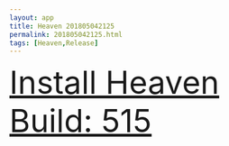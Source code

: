 ```yaml
---
layout: app
title: Heaven 201805042125
permalink: 201805042125.html
tags: [Heaven,Release]
---
```

<div class="pure-g">
    <div class="pure-u-1-1" style="font-size: 4em">
        <a class="pure-button-primary" href="itms-services://?action=download-manifest&url=https%3A%2F%2Flitsungyisigono.github.io%2FTestScript%2Fmanifests%2F201805042125.plist"><i class="fa fa-download" aria-hidden="true"></i>Install Heaven Build: 515</a>
    </div>
</div>